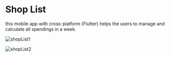 # Shop List
this mobile app with cross-platform (Flutter) helps the users to manage and calculate all spendings in a week.

![shopList1](https://user-images.githubusercontent.com/48063618/129187975-e7131dee-b093-4eef-9b38-ae9f12405c3a.png)


![shopList2](https://user-images.githubusercontent.com/48063618/129188011-cfba275a-b16e-4121-bb91-5d1f2e729cbb.png)

